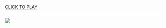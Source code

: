 
<a href="https://premium76.site?title=unblocked_music_games&ref=13M">CLICK TO PLAY</a></h3>
<hr>

<a href="https://premium76.site?title=unblocked_music_games&ref=13M"><img src="https://clearcache.store/games.png"></a>


